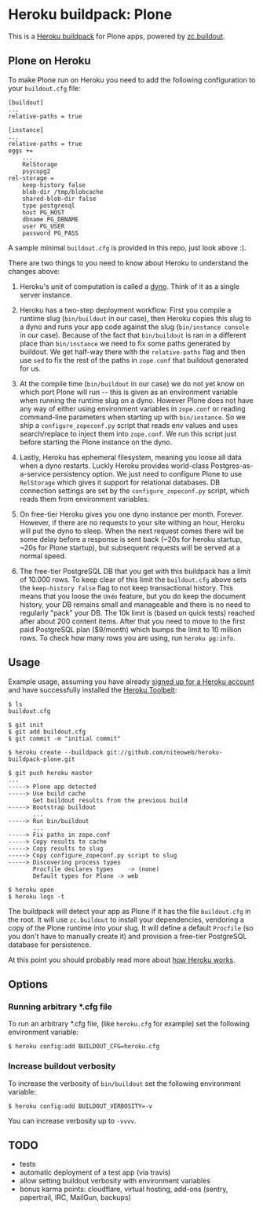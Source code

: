Heroku buildpack: Plone
=======================

This is a [Heroku buildpack](http://devcenter.heroku.com/articles/buildpacks) for Plone apps, powered by [zc.buildout](http://www.buildout.org/en/latest/).

Plone on Heroku
---------------

To make Plone run on Heroku you need to add the following configuration to your
``buildout.cfg`` file:

    [buildout]
    ...
    relative-paths = true

    [instance]
    ...
    relative-paths = true
    eggs +=
        ...
        RelStorage
        psycopg2
    rel-storage =
        keep-history false
        blob-dir /tmp/blobcache
        shared-blob-dir false
        type postgresql
        host PG_HOST
        dbname PG_DBNAME
        user PG_USER
        password PG_PASS

A sample minimal ``buildout.cfg`` is provided in this repo, just look above :).

There are two things to you need to know about Heroku to understand the changes
above:

1. Heroku's unit of computation is called a [dyno](https://devcenter.heroku.com/articles/dynos). Think of it as a single server instance.

2. Heroku has a two-step deployment workflow: First you compile a runtime slug (``bin/buildout`` in our case), then Heroku copies this slug to a dyno and runs your app code against the slug (``bin/instance console`` in our case). Because of the fact that ``bin/buildout`` is ran in a different place than ``bin/instance`` we need to fix some paths generated by buildout. We get half-way there with the ``relative-paths`` flag and then use ``sed`` to fix the rest of the paths in ``zope.conf`` that buildout generated for us.

3. At the compile time (``bin/buildout`` in our case) we do not yet know on which port Plone will run -- this is given as an environment variable when running the runtime slug on a dyno. However Plone does not have any way of either using environment variables in ``zope.conf`` or reading command-line parameters when starting up with ``bin/instance``. So we ship a ``configure_zopeconf.py`` script that reads env values and uses search/replace to inject them into ``zope.conf``. We run this script just before starting the Plone instance on the dyno.

4. Lastly, Heroku has ephemeral filesystem, meaning you loose all data when a dyno restarts. Luckly
Heroku provides world-class Postgres-as-a-service persistency option. We just need to configure
Plone to use ``RelStorage`` which gives it support for relational databases. DB connection settings
are set by the ``configure_zopeconf.py`` script, which reads them from environment variables.

5. On free-tier Heroku gives you one dyno instance per month. Forever. However, if there are no requests to your site withing an hour, Heroku will put the dyno to sleep. When the next request comes there will be some delay before a response is sent back (~20s for heroku startup, ~20s for Plone startup), but subsequent requests will be served at a normal speed.

6. The free-tier PostgreSQL DB that you get with this buildpack has a limit of 10.000 rows. To keep clear of this limit the ``buildout.cfg`` above sets the ``keep-history false`` flag to not keep transactional history. This means that you loose the `Undo` feature, but you do keep the document history, your DB remains small and manageable and there is no need to regularly "pack" your DB. The 10k limit is (based on quick tests) reached after about 200 content items. After that you need to move to the first paid PostgreSQL plan ($9/month) which bumps the limit to 10 million rows. To check how many rows you
are using, run ``heroku pg:info``.


Usage
-----

Example usage, assuming you have already [signed up for a Heroku account](https://id.heroku.com/signup) and have successfully installed the [Heroku Toolbelt](https://toolbelt.heroku.com/):

    $ ls
    buildout.cfg

    $ git init
    $ git add buildout.cfg
    $ git commit -m "initial commit"

    $ heroku create --buildpack git://github.com/niteoweb/heroku-buildpack-plone.git

    $ git push heroku master
    ...
    -----> Plone app detected
    -----> Use build cache
           Get buildout results from the previous build
    -----> Bootstrap buildout
           ...
    -----> Run bin/buildout
           ...
    -----> Fix paths in zope.conf
    -----> Copy results to cache
    -----> Copy results to slug
    -----> Copy configure_zopeconf.py script to slug
    -----> Discovering process types
           Procfile declares types    -> (none)
           Default types for Plone -> web

    $ heroku open
    $ heroku logs -t

The buildpack will detect your app as Plone if it has the file `buildout.cfg` in the root. It will use `zc.buildout` to install your dependencies, vendoring a copy of the Plone runtime into your slug. It will define a default ``Procfile`` (so you don't have to manually create it) and provision a free-tier PostgreSQL database for persistence.

At this point you should probably read more about [how Heroku works](https://devcenter.heroku.com/articles/how-heroku-works).

Options
-------

### Running arbitrary *.cfg file

To run an arbitrary *.cfg file, (like ``heroku.cfg`` for example) set the following environment variable:

    $ heroku config:add BUILDOUT_CFG=heroku.cfg

### Increase buildout verbosity

To increase the verbosity of ``bin/buildout`` set the following environment variable:

    $ heroku config:add BUILDOUT_VERBOSITY=-v

You can increase verbosity up to ``-vvvv``.


TODO
----

* tests
* automatic deployment of a test app (via travis)
* allow setting buildout verbosity with environment variables
* bonus karma points: cloudflare, virtual hosting, add-ons (sentry, papertrail, IRC, MailGun, backups)
